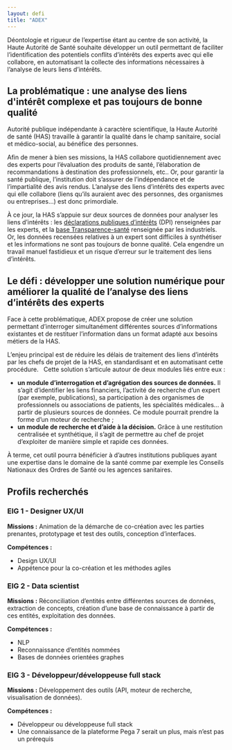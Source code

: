 ```yaml
---
layout: defi
title: "ADEX"
---
```


Déontologie et rigueur de l’expertise étant au centre de son activité, la Haute Autorité de Santé souhaite développer un outil permettant de faciliter l’identification des potentiels conflits d’intérêts des experts avec qui elle collabore, en automatisant la collecte des informations nécessaires à l’analyse de leurs liens d’intérêts.

## La problématique : une analyse des liens d'intérêt complexe et pas toujours de bonne qualité

Autorité publique indépendante à caractère scientifique, la Haute Autorité de santé (HAS) travaille à garantir la qualité dans le champ sanitaire, social et médico-social, au bénéfice des personnes. 

Afin de mener à bien ses missions, la HAS collabore quotidiennement avec des experts pour l’évaluation des produits de santé, l’élaboration de recommandations à destination des professionnels, etc.. Or, pour garantir la santé publique, l’institution doit s’assurer de l’indépendance et de l’impartialité des avis rendus. L’analyse des liens d’intérêts des experts avec qui elle collabore (liens qu’ils auraient avec des personnes, des organismes ou entreprises…) est donc primordiale.

À ce jour, la HAS s’appuie sur deux sources de données pour analyser les liens d’intérêts : les [déclarations publiques d’intérêts](https://dpi.sante.gouv.fr/dpi-public-webapp/app/consultation/accueil) (DPI) renseignées par les experts, et la [base Transparence-santé](https://www.transparence.sante.gouv.fr/flow/main?execution=e2s1) renseignée par les industriels.  
Or, les données recensées relatives à un expert sont difficiles à synthétiser et les informations ne sont pas toujours de bonne qualité. Cela engendre un travail manuel fastidieux et un risque d’erreur sur le traitement des liens d’intérêts.

## Le défi : développer une solution numérique pour améliorer la qualité de l’analyse des liens d’intérêts des experts

Face à cette problématique, ADEX propose de créer une solution permettant d’interroger  simultanément différentes sources d’informations existantes et de restituer l’information dans un format adapté aux besoins métiers de la HAS. 

L’enjeu principal est de réduire les délais de traitement des liens d’intérêts par les chefs de projet de la HAS, en standardisant et en automatisant cette procédure.
 
Cette solution s’articule autour de deux modules liés entre eux :

- **un module d’interrogation et d’agrégation des sources de données.** Il s’agit d’identifier les liens financiers, l’activité de recherche d’un expert (par exemple, publications), sa participation à des organismes de professionnels ou associations de patients, les spécialités médicales… à partir de plusieurs sources de données. Ce module pourrait prendre la forme d’un moteur de recherche ;
- **un module de recherche et d’aide à la décision.** Grâce à une restitution centralisée et synthétique, il s’agit de permettre au chef de projet d’exploiter de manière simple et rapide ces données.

À terme, cet outil pourra bénéficier à d’autres institutions publiques ayant une expertise dans le domaine de la santé comme par exemple les Conseils Nationaux des Ordres de Santé ou les agences sanitaires.

## Profils recherchés
### EIG 1 - Designer UX/UI
**Missions :** Animation de la démarche de co-création avec les parties prenantes, prototypage et test des outils, conception d’interfaces.

**Compétences :** 
- Design UX/UI
- Appétence pour la co-création et les méthodes agiles

### EIG 2 - Data scientist
**Missions :** Réconciliation d’entités entre différentes sources de données, extraction de concepts, création d’une base de connaissance à partir de ces entités, exploitation des données.

**Compétences :** 
- NLP
- Reconnaissance d’entités nommées
- Bases de données orientées graphes

### EIG 3 - Développeur/développeuse full stack
**Missions :** Développement des outils (API, moteur de recherche, visualisation de données).

**Compétences :** 
- Développeur ou développeuse full stack
- Une connaissance de la plateforme Pega 7 serait un plus, mais n’est pas un prérequis  
